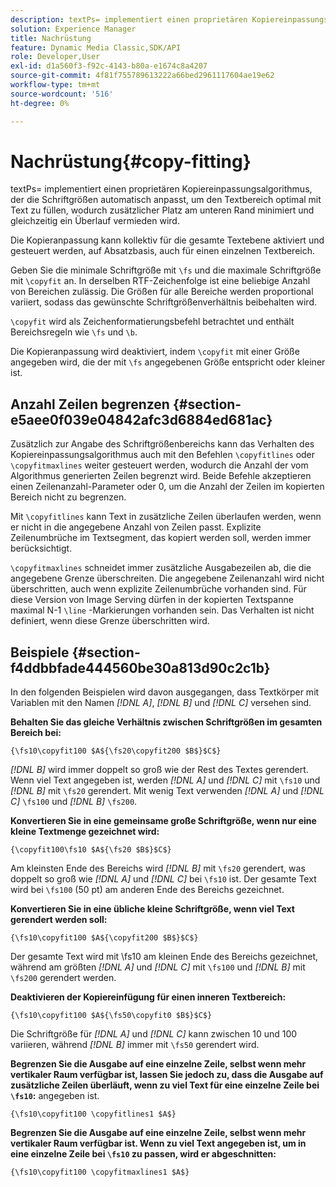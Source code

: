 ```yaml
---
description: textPs= implementiert einen proprietären Kopiereinpassungsalgorithmus, der die Schriftgrößen automatisch anpasst, um den Textbereich optimal mit Text zu füllen, wodurch zusätzlicher Platz am unteren Rand minimiert und gleichzeitig ein Überlauf vermieden wird.
solution: Experience Manager
title: Nachrüstung
feature: Dynamic Media Classic,SDK/API
role: Developer,User
exl-id: d1a560f3-f92c-4143-b80a-e1674c8a4207
source-git-commit: 4f81f755789613222a66bed2961117604ae19e62
workflow-type: tm+mt
source-wordcount: '516'
ht-degree: 0%

---
```


# Nachrüstung{#copy-fitting}

textPs= implementiert einen proprietären Kopiereinpassungsalgorithmus, der die Schriftgrößen automatisch anpasst, um den Textbereich optimal mit Text zu füllen, wodurch zusätzlicher Platz am unteren Rand minimiert und gleichzeitig ein Überlauf vermieden wird.

Die Kopieranpassung kann kollektiv für die gesamte Textebene aktiviert und gesteuert werden, auf Absatzbasis, auch für einen einzelnen Textbereich.

Geben Sie die minimale Schriftgröße mit `\fs` und die maximale Schriftgröße mit `\copyfit` an. In derselben RTF-Zeichenfolge ist eine beliebige Anzahl von Bereichen zulässig. Die Größen für alle Bereiche werden proportional variiert, sodass das gewünschte Schriftgrößenverhältnis beibehalten wird.

`\copyfit` wird als Zeichenformatierungsbefehl betrachtet und enthält Bereichsregeln wie `\fs` und `\b`.

Die Kopieranpassung wird deaktiviert, indem `\copyfit` mit einer Größe angegeben wird, die der mit `\fs` angegebenen Größe entspricht oder kleiner ist.

## Anzahl Zeilen begrenzen {#section-e5aee0f039e04842afc3d6884ed681ac}

Zusätzlich zur Angabe des Schriftgrößenbereichs kann das Verhalten des Kopiereinpassungsalgorithmus auch mit den Befehlen `\copyfitlines` oder `\copyfitmaxlines` weiter gesteuert werden, wodurch die Anzahl der vom Algorithmus generierten Zeilen begrenzt wird. Beide Befehle akzeptieren einen Zeilenanzahl-Parameter oder 0, um die Anzahl der Zeilen im kopierten Bereich nicht zu begrenzen.

Mit `\copyfitlines` kann Text in zusätzliche Zeilen überlaufen werden, wenn er nicht in die angegebene Anzahl von Zeilen passt. Explizite Zeilenumbrüche im Textsegment, das kopiert werden soll, werden immer berücksichtigt.

`\copyfitmaxlines` schneidet immer zusätzliche Ausgabezeilen ab, die die angegebene Grenze überschreiten. Die angegebene Zeilenanzahl wird nicht überschritten, auch wenn explizite Zeilenumbrüche vorhanden sind. Für diese Version von Image Serving dürfen in der kopierten Textspanne maximal N-1 `\line` -Markierungen vorhanden sein. Das Verhalten ist nicht definiert, wenn diese Grenze überschritten wird.

## Beispiele {#section-f4ddbbfade444560be30a813d90c2c1b}

In den folgenden Beispielen wird davon ausgegangen, dass Textkörper mit Variablen mit den Namen *[!DNL $A$]*, *[!DNL $B$]* und *[!DNL $C$]* versehen sind.

**Behalten Sie das gleiche Verhältnis zwischen Schriftgrößen im gesamten Bereich bei:**

`{\fs10\copyfit100 $A${\fs20\copyfit200 $B$}$C$}`

*[!DNL $B$]* wird immer doppelt so groß wie der Rest des Textes gerendert. Wenn viel Text angegeben ist, werden *[!DNL $A$]* und *[!DNL $C$]* mit `\fs10` und *[!DNL $B$]* mit `\fs20` gerendert. Mit wenig Text verwenden *[!DNL $A$]* und *[!DNL $C$]* `\fs100` und *[!DNL $B$]* `\fs200`.

**Konvertieren Sie in eine gemeinsame große Schriftgröße, wenn nur eine kleine Textmenge gezeichnet wird:**

`{\copyfit100\fs10 $A${\fs20 $B$}$C$}`

Am kleinsten Ende des Bereichs wird *[!DNL $B$]* mit `\fs20` gerendert, was doppelt so groß wie *[!DNL $A$]* und *[!DNL $C$]* bei `\fs10` ist. Der gesamte Text wird bei `\fs100` (50 pt) am anderen Ende des Bereichs gezeichnet.

**Konvertieren Sie in eine übliche kleine Schriftgröße, wenn viel Text gerendert werden soll:**

`{\fs10\copyfit100 $A${\copyfit200 $B$}$C$}`

Der gesamte Text wird mit \fs10 am kleinen Ende des Bereichs gezeichnet, während am größten *[!DNL $A$]* und *[!DNL $C$]* mit `\fs100` und *[!DNL $B$]* mit `\fs200` gerendert werden.

**Deaktivieren der Kopiereinfügung für einen inneren Textbereich:**

`{\fs10\copyfit100 $A${\fs50\copyfit0 $B$}$C$}`

Die Schriftgröße für *[!DNL $A$]* und *[!DNL $C$]* kann zwischen 10 und 100 variieren, während *[!DNL $B$]* immer mit `\fs50` gerendert wird.

**Begrenzen Sie die Ausgabe auf eine einzelne Zeile, selbst wenn mehr vertikaler Raum verfügbar ist, lassen Sie jedoch zu, dass die Ausgabe auf zusätzliche Zeilen überläuft, wenn zu viel Text für eine einzelne Zeile bei `\fs10`:** angegeben ist.

`{\fs10\copyfit100 \copyfitlines1 $A$}`

**Begrenzen Sie die Ausgabe auf eine einzelne Zeile, selbst wenn mehr vertikaler Raum verfügbar ist. Wenn zu viel Text angegeben ist, um in eine einzelne Zeile bei `\fs10` zu passen, wird er abgeschnitten:**

`{\fs10\copyfit100 \copyfitmaxlines1 $A$}`
